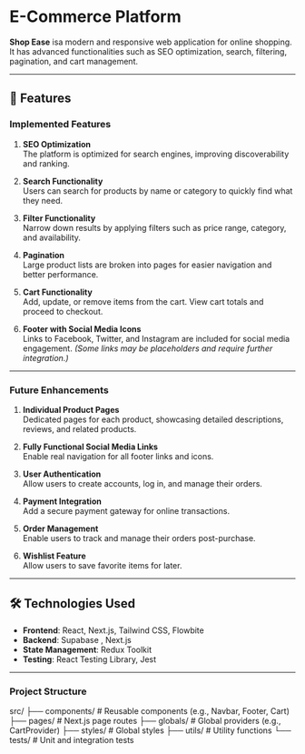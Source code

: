 # E-Commerce Platform

**Shop Ease** isa modern and responsive web application for online shopping. It has advanced functionalities such as SEO optimization, search, filtering, pagination, and cart management.

---

## 🌟 Features

### Implemented Features

1. **SEO Optimization**  
   The platform is optimized for search engines, improving discoverability and ranking.
2. **Search Functionality**  
   Users can search for products by name or category to quickly find what they need.
3. **Filter Functionality**  
   Narrow down results by applying filters such as price range, category, and availability.

4. **Pagination**  
   Large product lists are broken into pages for easier navigation and better performance.

5. **Cart Functionality**  
   Add, update, or remove items from the cart. View cart totals and proceed to checkout.

6. **Footer with Social Media Icons**  
   Links to Facebook, Twitter, and Instagram are included for social media engagement. _(Some links may be placeholders and require further integration.)_

---

### Future Enhancements

1. **Individual Product Pages**  
   Dedicated pages for each product, showcasing detailed descriptions, reviews, and related products.

2. **Fully Functional Social Media Links**  
   Enable real navigation for all footer links and icons.

3. **User Authentication**  
   Allow users to create accounts, log in, and manage their orders.

4. **Payment Integration**  
   Add a secure payment gateway for online transactions.

5. **Order Management**  
   Enable users to track and manage their orders post-purchase.

6. **Wishlist Feature**  
   Allow users to save favorite items for later.

---

## 🛠️ Technologies Used

- **Frontend**: React, Next.js, Tailwind CSS, Flowbite
- **Backend**: Supabase , Next.js
- **State Management**: Redux Toolkit
- **Testing**: React Testing Library, Jest

---

### Project Structure

src/
├── components/ # Reusable components (e.g., Navbar, Footer, Cart)
├── pages/ # Next.js page routes
├── globals/ # Global providers (e.g., CartProvider)
├── styles/ # Global styles
├── utils/ # Utility functions
└── tests/ # Unit and integration tests

